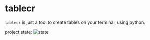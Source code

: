 # tablecr

`tablecr` is just a tool to create tables on your terminal,
using python.

project state: ![state](https://img.shields.io/badge/Still%20Work-On%20It-orange)